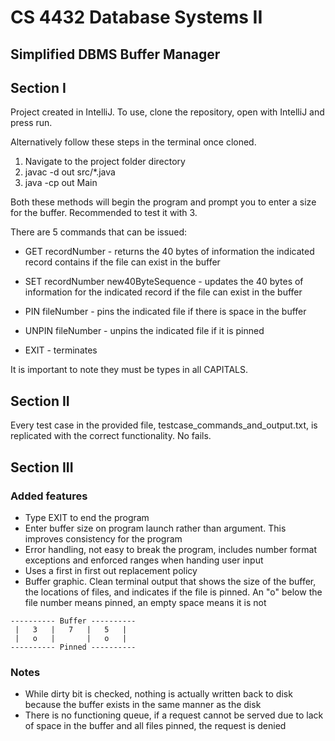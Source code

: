 # CS 4432 Database Systems II

## Simplified DBMS Buffer Manager

## Section I

Project created in IntelliJ. To use, clone the repository, open with IntelliJ and press run.

Alternatively follow these steps in the terminal once cloned.

1. Navigate to the project folder directory  
2. javac -d out src/*.java  
3. java -cp out Main  

Both these methods will begin the program and prompt you to enter a size for the buffer. Recommended to test it with 3.

There are 5 commands that can be issued:

 - GET recordNumber - returns the 40 bytes of information the indicated record contains if the file can exist in the buffer

 - SET recordNumber new40ByteSequence - updates the 40 bytes of information for the indicated record if the file can exist in the buffer

 - PIN fileNumber - pins the indicated file if there is space in the buffer

 - UNPIN fileNumber - unpins the indicated file if it is pinned

 - EXIT - terminates

It is important to note they must be types in all CAPITALS.

## Section II

Every test case in the provided file, testcase_commands_and_output.txt, is replicated with the correct functionality. No fails.

## Section III

### Added features
 - Type EXIT to end the program  
 - Enter buffer size on program launch rather than argument. This improves consistency for the program  
 - Error handling, not easy to break the program, includes number format exceptions and enforced ranges when handing user input  
 - Uses a first in first out replacement policy  
 - Buffer graphic. Clean terminal output that shows the size of the buffer, the locations of files, and indicates if the file is pinned. An "o" below the file number means pinned, an empty space means it is not  

```
---------- Buffer ----------  
 |   3   |   7   |   5   |  
 |   o   |       |   o   |  
---------- Pinned ----------
```

### Notes
 - While dirty bit is checked, nothing is actually written back to disk because the buffer exists in the same manner as the disk  
 - There is no functioning queue, if a request cannot be served due to lack of space in the buffer and all files pinned, the request is denied